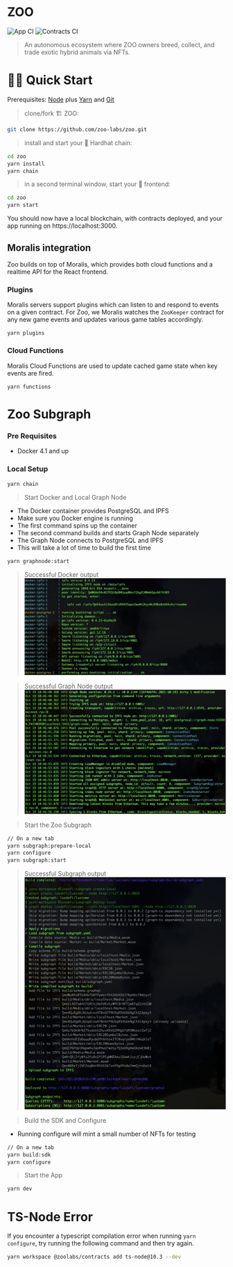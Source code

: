 # ZOO

![App CI](https://github.com/zoo-labs/zoo/actions/workflows/app.yml/badge.svg)
![Contracts CI](https://github.com/zoo-labs/zoo/actions/workflows/contracts.yml/badge.svg)

> An autonomous ecosystem where ZOO owners breed, collect, and trade exotic hybrid animals via NFTs.

# 🏄‍♂️ Quick Start

Prerequisites: [Node](https://nodejs.org/dist/latest-v12.x/) plus [Yarn](https://classic.yarnpkg.com/en/docs/install/) and [Git](https://git-scm.com/downloads)

> clone/fork 🏗 ZOO:

```bash
git clone https://github.com/zoo-labs/zoo.git
```

> install and start your 👷‍ Hardhat chain:

```bash
cd zoo
yarn install
yarn chain
```

> in a second terminal window, start your 📱 frontend:

```bash
cd zoo
yarn start
```

You should now have a local blockchain, with contracts deployed, and your app running on https://localhost:3000.

## Moralis integration

Zoo builds on top of Moralis, which provides both cloud functions and a realtime
API for the React frontend.

### Plugins

Moralis servers support plugins which can listen to and respond to events on a given
contract. For Zoo, we Moralis watches the `ZooKeeper` contract for any new game
events and updates various game tables accordingly.

```shell
yarn plugins
```

### Cloud Functions

Moralis Cloud Functions are used to update cached game state when key events are
fired.

```shell
yarn functions
```

# Zoo Subgraph

### Pre Requisites

- Docker 4.1 and up

### Local Setup

```bash
yarn chain
```

> Start Docker and Local Graph Node

- The Docker container provides PostgreSQL and IPFS
- Make sure you Docker engine is running
- The first command spins up the container
- The second command builds and starts Graph Node separately
- The Graph Node connects to PostgreSQL and IPFS
- This will take a lot of time to build the first time

```bash
yarn graphnode:start
```

> Successful Docker output
> ![](success-docker.png)

> Successful Graph Node output
> ![](success-graphnode.png)

> Start the Zoo Subgraph

```bash
// On a new tab
yarn subgraph:prepare-local
yarn configure
yarn subgraph:start
```

> Successful Subgraph output
> ![](success-subgraph.png)

> Build the SDK and Configure

- Running configure will mint a small number of NFTs for testing

```bash
// On a new tab
yarn build:sdk
yarn configure
```

> Start the App

```bash
yarn dev
```

# TS-Node Error

If you encounter a typescript compilation error when running `yarn configure`, try running the following command and then try again.

```bash
yarn workspace @zoolabs/contracts add ts-node@10.3 --dev
```
